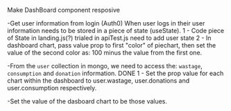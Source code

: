 Make DashBoard component resposive

-Get user information from login (Auth0) When user logs in their user information needs to be stored in a piece of state (useState).
 1 - Code piece of State in landing.js(?) trialed in apiTest.js need to add user state
 2 - In dashboard chart, pass value prop to first "color" of piechart, then set the value of the second color as: 100 minus the value from the first one.

-From the `user` collection in mongo, we need to access the: `wastage`, `consumption` and `donation` information. DONE
 1 - Set the prop value for each chart within the dashboard to user.wastage, user.donations and user.consumption respectively.

-Set the value of the dasboard chart to be those values.